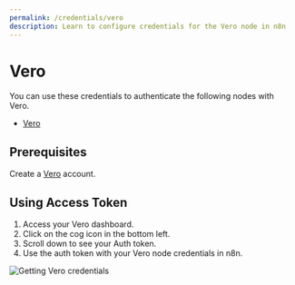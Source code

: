 ```yaml
---
permalink: /credentials/vero
description: Learn to configure credentials for the Vero node in n8n
---
```


# Vero

You can use these credentials to authenticate the following nodes with Vero.
- [Vero](../../nodes-library/nodes/Vero/README.md)

## Prerequisites

Create a [Vero](https://getvero.com/) account.

## Using Access Token

1. Access your Vero dashboard.
2. Click on the cog icon in the bottom left.
3. Scroll down to see your Auth token.
4. Use the auth token with your Vero node credentials in n8n.

![Getting Vero credentials](./using-access-token.gif)
